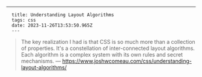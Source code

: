 ---
      title: Understanding Layout Algorithms
      tags: css
      date: 2023-11-26T13:53:50.965Z
      ---
> The key realization I had is that CSS is so much more than a collection of properties. It's a constellation of inter-connected layout algorithms. Each algorithm is a complex system with its own rules and secret mechanisms. — https://www.joshwcomeau.com/css/understanding-layout-algorithms/
